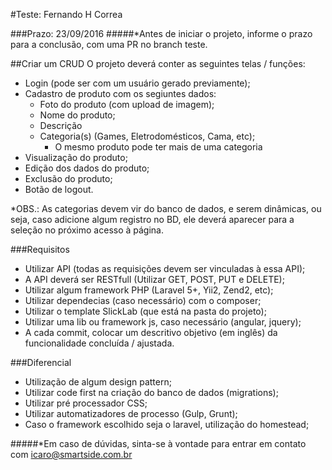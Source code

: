 #Teste: Fernando H Correa

###Prazo: 23/09/2016
#####*Antes de iniciar o projeto, informe o prazo para a conclusão, com uma PR no branch teste.

##Criar um CRUD
O projeto deverá conter as seguintes telas / funções:

- Login (pode ser com um usuário gerado previamente);
- Cadastro de produto com os segiuntes dados:
    - Foto do produto (com upload de imagem);
    - Nome do produto;
    - Descrição
    - Categoria(s) (Games, Eletrodomésticos, Cama, etc);
        - O mesmo produto pode ter mais de uma categoria
- Visualização do produto;
- Edição dos dados do produto;
- Exclusão do produto;
- Botão de logout.

*OBS.: As categorias devem vir do banco de dados, e serem dinâmicas, ou seja, caso adicione algum registro no BD, ele deverá aparecer para a seleção no próximo acesso à página.

###Requisitos
- Utilizar API (todas as requisições devem ser vinculadas à essa API);
- A API deverá ser RESTfull (Utilizar GET, POST, PUT e DELETE);
- Utilizar algum framework PHP (Laravel 5+, Yii2, Zend2, etc);
- Utilizar dependecias (caso necessário) com o composer;
- Utilizar o template SlickLab (que está na pasta do projeto);
- Utilizar uma lib ou framework js, caso necessário (angular, jquery);
- A cada commit, colocar um descritivo objetivo (em inglês) da funcionalidade concluída / ajustada.

###Diferencial
- Utilização de algum design pattern;
- Utilizar code first na criação do banco de dados (migrations);
- Utilizar pré processador CSS;
- Utilizar automatizadores de processo (Gulp, Grunt);
- Caso o framework escolhido seja o laravel, utilização do homestead;


#####*Em caso de dúvidas, sinta-se à vontade para entrar em contato com [icaro@smartside.com.br](icaro@smartside.com.br)
